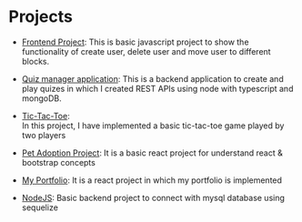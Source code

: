 # Projects

* [Frontend Project](./Project-Forntend%20JS/readme.md): 
    This is basic javascript project to show the functionality of create user, delete user and move user to different blocks.

* [Quiz manager application](./Quiz-Manager-App/readme.md): 
    This is a backend application to create and play quizes in which I created REST APIs using node with typescript and mongoDB.
    
* [Tic-Tac-Toe](./tic-tac-toe/README.md):  
    In this project, I have implemented a basic tic-tac-toe game played by two players
    
* [Pet Adoption Project](./React-Project-Pet-Adoption/my-project/README.md): 
     It is a basic react project for understand react & bootstrap concepts

* [My Portfolio](./my-portfolio/README.md): 
     It is a react project in which my portfolio is implemented

* [NodeJS](./NodeJS/readme.md): 
    Basic backend project to connect with mysql database using sequelize
